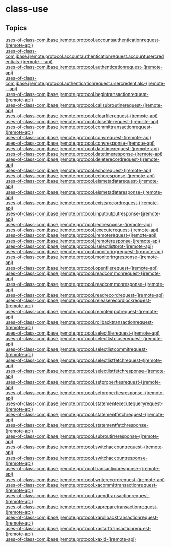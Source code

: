 # class-use

<PageHeader />

## Topics

[uses-of-class-com.jbase.jremote.protocol.accountauthenticationrequest-(jremote-api)](./uses-of-class-com.jbase.jremote.protocol.accountauthenticationrequest-(jremote-api))  
[uses-of-class-com.jbase.jremote.protocol.accountauthenticationrequest.accountusercredentials-(jremote---api)](./uses-of-class-com.jbase.jremote.protocol.accountauthenticationrequest.accountusercredentials-(jremote---api))  
[uses-of-class-com.jbase.jremote.protocol.authenticationrequest-(jremote-api)](./uses-of-class-com.jbase.jremote.protocol.authenticationrequest-(jremote-api))  
[uses-of-class-com.jbase.jremote.protocol.authenticationrequest.usercredentials-(jremote---api)](./uses-of-class-com.jbase.jremote.protocol.authenticationrequest.usercredentials-(jremote---api))  
[uses-of-class-com.jbase.jremote.protocol.begintransactionrequest-(jremote-api)](./uses-of-class-com.jbase.jremote.protocol.begintransactionrequest-(jremote-api))  
[uses-of-class-com.jbase.jremote.protocol.callsubroutinerequest-(jremote-api)](./uses-of-class-com.jbase.jremote.protocol.callsubroutinerequest-(jremote-api))  
[uses-of-class-com.jbase.jremote.protocol.clearfilerequest-(jremote-api)](./uses-of-class-com.jbase.jremote.protocol.clearfilerequest-(jremote-api))  
[uses-of-class-com.jbase.jremote.protocol.closefilerequest-(jremote-api)](./uses-of-class-com.jbase.jremote.protocol.closefilerequest-(jremote-api))  
[uses-of-class-com.jbase.jremote.protocol.committransactionrequest-(jremote-api)](./uses-of-class-com.jbase.jremote.protocol.committransactionrequest-(jremote-api))  
[uses-of-class-com.jbase.jremote.protocol.convrequest-(jremote-api)](./uses-of-class-com.jbase.jremote.protocol.convrequest-(jremote-api))  
[uses-of-class-com.jbase.jremote.protocol.convresponse-(jremote-api)](./uses-of-class-com.jbase.jremote.protocol.convresponse-(jremote-api))  
[uses-of-class-com.jbase.jremote.protocol.datetimerequest-(jremote-api)](./uses-of-class-com.jbase.jremote.protocol.datetimerequest-(jremote-api))  
[uses-of-class-com.jbase.jremote.protocol.datetimeresponse-(jremote-api)](./uses-of-class-com.jbase.jremote.protocol.datetimeresponse-(jremote-api))  
[uses-of-class-com.jbase.jremote.protocol.deleterecordrequest-(jremote-api)](./uses-of-class-com.jbase.jremote.protocol.deleterecordrequest-(jremote-api))  
[uses-of-class-com.jbase.jremote.protocol.echorequest-(jremote-api)](./uses-of-class-com.jbase.jremote.protocol.echorequest-(jremote-api))  
[uses-of-class-com.jbase.jremote.protocol.echoresponse-(jremote-api)](./uses-of-class-com.jbase.jremote.protocol.echoresponse-(jremote-api))  
[uses-of-class-com.jbase.jremote.protocol.eismetadatarequest-(jremote-api)](./uses-of-class-com.jbase.jremote.protocol.eismetadatarequest-(jremote-api))  
[uses-of-class-com.jbase.jremote.protocol.eismetadataresponse-(jremote-api)](./uses-of-class-com.jbase.jremote.protocol.eismetadataresponse-(jremote-api))  
[uses-of-class-com.jbase.jremote.protocol.existsrecordrequest-(jremote-api)](./uses-of-class-com.jbase.jremote.protocol.existsrecordrequest-(jremote-api))  
[uses-of-class-com.jbase.jremote.protocol.inputoutputresponse-(jremote-api)](./uses-of-class-com.jbase.jremote.protocol.inputoutputresponse-(jremote-api))  
[uses-of-class-com.jbase.jremote.protocol.jediresponse-(jremote-api)](./uses-of-class-com.jbase.jremote.protocol.jediresponse-(jremote-api))  
[uses-of-class-com.jbase.jremote.protocol.jexecuterequest-(jremote-api)](./uses-of-class-com.jbase.jremote.protocol.jexecuterequest-(jremote-api))  
[uses-of-class-com.jbase.jremote.protocol.jremoterequest-(jremote-api)](./uses-of-class-com.jbase.jremote.protocol.jremoterequest-(jremote-api))  
[uses-of-class-com.jbase.jremote.protocol.jremoteresponse-(jremote-api)](./uses-of-class-com.jbase.jremote.protocol.jremoteresponse-(jremote-api))  
[uses-of-class-com.jbase.jremote.protocol.jselectlistprot-(jremote-api)](./uses-of-class-com.jbase.jremote.protocol.jselectlistprot-(jremote-api))  
[uses-of-class-com.jbase.jremote.protocol.monitoringrequest-(jremote-api)](./uses-of-class-com.jbase.jremote.protocol.monitoringrequest-(jremote-api))  
[uses-of-class-com.jbase.jremote.protocol.monitoringresponse-(jremote-api)](./uses-of-class-com.jbase.jremote.protocol.monitoringresponse-(jremote-api))  
[uses-of-class-com.jbase.jremote.protocol.openfilerequest-(jremote-api)](./uses-of-class-com.jbase.jremote.protocol.openfilerequest-(jremote-api))  
[uses-of-class-com.jbase.jremote.protocol.readcommonrequest-(jremote-api)](./uses-of-class-com.jbase.jremote.protocol.readcommonrequest-(jremote-api))  
[uses-of-class-com.jbase.jremote.protocol.readcommonresponse-(jremote-api)](./uses-of-class-com.jbase.jremote.protocol.readcommonresponse-(jremote-api))  
[uses-of-class-com.jbase.jremote.protocol.readrecordrequest-(jremote-api)](./uses-of-class-com.jbase.jremote.protocol.readrecordrequest-(jremote-api))  
[uses-of-class-com.jbase.jremote.protocol.releaserecordlockrequest-(jremote-api)](./uses-of-class-com.jbase.jremote.protocol.releaserecordlockrequest-(jremote-api))  
[uses-of-class-com.jbase.jremote.protocol.remoteinputrequest-(jremote-api)](./uses-of-class-com.jbase.jremote.protocol.remoteinputrequest-(jremote-api))  
[uses-of-class-com.jbase.jremote.protocol.rollbacktransactionrequest-(jremote-api)](./uses-of-class-com.jbase.jremote.protocol.rollbacktransactionrequest-(jremote-api))  
[uses-of-class-com.jbase.jremote.protocol.selectfilerequest-(jremote-api)](./uses-of-class-com.jbase.jremote.protocol.selectfilerequest-(jremote-api))  
[uses-of-class-com.jbase.jremote.protocol.selectlistcloserequest-(jremote-api)](./uses-of-class-com.jbase.jremote.protocol.selectlistcloserequest-(jremote-api))  
[uses-of-class-com.jbase.jremote.protocol.selectlistcommitrequest-(jremote-api)](./uses-of-class-com.jbase.jremote.protocol.selectlistcommitrequest-(jremote-api))  
[uses-of-class-com.jbase.jremote.protocol.selectlistfetchrequest-(jremote-api)](./uses-of-class-com.jbase.jremote.protocol.selectlistfetchrequest-(jremote-api))  
[uses-of-class-com.jbase.jremote.protocol.selectlistfetchresponse-(jremote-api)](./uses-of-class-com.jbase.jremote.protocol.selectlistfetchresponse-(jremote-api))  
[uses-of-class-com.jbase.jremote.protocol.setpropertiesrequest-(jremote-api)](./uses-of-class-com.jbase.jremote.protocol.setpropertiesrequest-(jremote-api))  
[uses-of-class-com.jbase.jremote.protocol.setpropertiesresponse-(jremote-api)](./uses-of-class-com.jbase.jremote.protocol.setpropertiesresponse-(jremote-api))  
[uses-of-class-com.jbase.jremote.protocol.statementexecutequeryrequest-(jremote-api)](./uses-of-class-com.jbase.jremote.protocol.statementexecutequeryrequest-(jremote-api))  
[uses-of-class-com.jbase.jremote.protocol.statementfetchrequest-(jremote-api)](./uses-of-class-com.jbase.jremote.protocol.statementfetchrequest-(jremote-api))  
[uses-of-class-com.jbase.jremote.protocol.statementfetchresponse-(jremote-api)](./uses-of-class-com.jbase.jremote.protocol.statementfetchresponse-(jremote-api))  
[uses-of-class-com.jbase.jremote.protocol.subroutineresponse-(jremote-api)](./uses-of-class-com.jbase.jremote.protocol.subroutineresponse-(jremote-api))  
[uses-of-class-com.jbase.jremote.protocol.switchaccountrequest-(jremote-api)](./uses-of-class-com.jbase.jremote.protocol.switchaccountrequest-(jremote-api))  
[uses-of-class-com.jbase.jremote.protocol.switchaccountresponse-(jremote-api)](./uses-of-class-com.jbase.jremote.protocol.switchaccountresponse-(jremote-api))  
[uses-of-class-com.jbase.jremote.protocol.transactionresponse-(jremote-api)](./uses-of-class-com.jbase.jremote.protocol.transactionresponse-(jremote-api))  
[uses-of-class-com.jbase.jremote.protocol.writerecordrequest-(jremote-api)](./uses-of-class-com.jbase.jremote.protocol.writerecordrequest-(jremote-api))  
[uses-of-class-com.jbase.jremote.protocol.xacommittransactionrequest-(jremote-api)](./uses-of-class-com.jbase.jremote.protocol.xacommittransactionrequest-(jremote-api))  
[uses-of-class-com.jbase.jremote.protocol.xaendtransactionrequest-(jremote-api)](./uses-of-class-com.jbase.jremote.protocol.xaendtransactionrequest-(jremote-api))  
[uses-of-class-com.jbase.jremote.protocol.xapreparetransactionrequest-(jremote-api)](./uses-of-class-com.jbase.jremote.protocol.xapreparetransactionrequest-(jremote-api))  
[uses-of-class-com.jbase.jremote.protocol.xarollbacktransactionrequest-(jremote-api)](./uses-of-class-com.jbase.jremote.protocol.xarollbacktransactionrequest-(jremote-api))  
[uses-of-class-com.jbase.jremote.protocol.xastarttransactionrequest-(jremote-api)](./uses-of-class-com.jbase.jremote.protocol.xastarttransactionrequest-(jremote-api))  
[uses-of-class-com.jbase.jremote.protocol.xaxid-(jremote-api)](./uses-of-class-com.jbase.jremote.protocol.xaxid-(jremote-api))  


  
<PageFooter />

